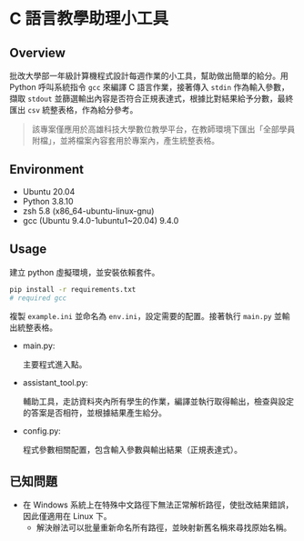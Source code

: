 # C 語言教學助理小工具

## Overview

批改大學部一年級計算機程式設計每週作業的小工具，幫助做出簡單的給分。用 Python 呼叫系統指令 `gcc` 來編譯 C 語言作業，接著傳入 `stdin` 作為輸入參數，擷取 `stdout` 並篩選輸出內容是否符合正規表達式，根據比對結果給予分數，最終匯出 `csv` 統整表格，作為給分參考。

> 該專案僅應用於高雄科技大學數位教學平台，在教師環境下匯出「全部學員附檔」，並將檔案內容套用於專案內，產生統整表格。

## Environment

- Ubuntu 20.04
- Python 3.8.10
- zsh 5.8 (x86_64-ubuntu-linux-gnu)
- gcc (Ubuntu 9.4.0-1ubuntu1~20.04) 9.4.0

## Usage

建立 python 虛擬環境，並安裝依賴套件。

```bash
pip install -r requirements.txt
# required gcc
```

複製 `example.ini` 並命名為 `env.ini`，設定需要的配置。接著執行 `main.py` 並輸出統整表格。

- main.py:

    主要程式進入點。

- assistant_tool.py:

    輔助工具，走訪資料夾內所有學生的作業，編譯並執行取得輸出，檢查與設定的答案是否相符，並根據結果產生給分。

- config.py:

    程式參數相關配置，包含輸入參數與輸出結果（正規表達式）。

## 已知問題

- 在 Windows 系統上在特殊中文路徑下無法正常解析路徑，使批改結果錯誤，因此僅適用在 Linux 下。
  - 解決辦法可以批量重新命名所有路徑，並映射新舊名稱來尋找原始名稱。